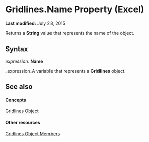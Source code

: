 
# Gridlines.Name Property (Excel)

 **Last modified:** July 28, 2015

Returns a  **String** value that represents the name of the object.

## Syntax

 _expression_. **Name**

 _expression_A variable that represents a  **Gridlines** object.


## See also


#### Concepts


 [Gridlines Object](8a096f01-808f-5708-8da5-5667a5f4080d.md)
#### Other resources


 [Gridlines Object Members](f196690a-9c78-e8fc-2a3e-64b54d9175fb.md)
